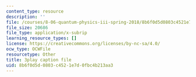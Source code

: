 ```yaml
---
content_type: resource
description: ''
file: /courses/8-06-quantum-physics-iii-spring-2018/8b6f0d5d0803c4521e7d0fbc4b213aa3_o10QADeeK04.srt
file_size: 20686
file_type: application/x-subrip
learning_resource_types: []
license: https://creativecommons.org/licenses/by-nc-sa/4.0/
ocw_type: OCWFile
resourcetype: Other
title: 3play caption file
uid: 8b6f0d5d-0803-c452-1e7d-0fbc4b213aa3
---
```

